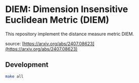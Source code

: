 
# DIEM: Dimension Insensitive Euclidean Metric (DIEM)

This repository implement the distance measure metric DIEM.

source: [https://arxiv.org/abs/2407.08623](https://arxiv.org/abs/2407.08623)

## Development

```bash
make all
```
